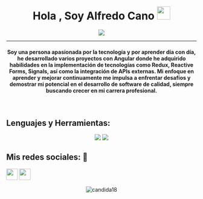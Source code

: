 <h1 align="center">Hola , Soy Alfredo Cano <img src="https://media.giphy.com/media/hvRJCLFzcasrR4ia7z/giphy.gif" width="35"></h1>
<p align="center">
  <a href="https://github.com/DenverCoder1/readme-typing-svg"><img src="https://readme-typing-svg.herokuapp.com?lines=Desarrollador Web jr;Estudiante+de+Ingeniería+en+Sistemas=true&width=500&height=50"></a>
</p>
<hr/>
<h4 align="center">Soy una persona apasionada por la tecnología y por aprender día con día, he desarrollado varios proyectos con Angular donde he adquirido habilidades en la implementación de tecnologías como Redux, Reactive Forms, Signals, así como la integración de APIs externas. Mi enfoque en aprender y mejorar continuamente me impulsa a enfrentar desafíos y demostrar mi potencial en el desarrollo de software de calidad, siempre buscando crecer en mi carrera profesional.</h4>
<br>

## Lenguajes y Herramientas:

<div align="center">
  <img src="https://skillicons.dev/icons?i=git,github,angular,bootstrap,js,html,css,discord" />
   <img src="https://skillicons.dev/icons?i=mysql,php,postman,ts,ubuntu,vscode" />
</div>

## Mis redes sociales: 💬

[<img src="https://skillicons.dev/icons?i=linkedin" width="30px">](https://www.linkedin.com/in/alfredo-cano-programador/)
[<img src="https://skillicons.dev/icons?i=github" width="30px">](https://github.com/MidoriAC)

<p align="center"> <img src="https://komarev.com/ghpvc/?username=candida18&label=Profile%20views&color=0e75b6&style=plastic" alt="candida18" /> </p>
